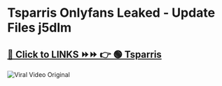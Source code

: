 
 # Tsparris Onlyfans Leaked - Update Files j5dlm

## <h2><a href="https://clipsfans.com/Tsparris&ref=git">🔗 Click to LINKS ⏩⏩ 👉 🟢 Tsparris </a></h2>

<a href="https://clipsfans.com/Tsparris&ref=git" rel="nofollow" data-target="animated-image.originalLink"><img src="https://i.ibb.co.com/xMMVF88/686577567.gif" alt="Viral Video Original" style="max-width: 100%; display: inline-block;" data-target="animated-image.originalImage"></a>

